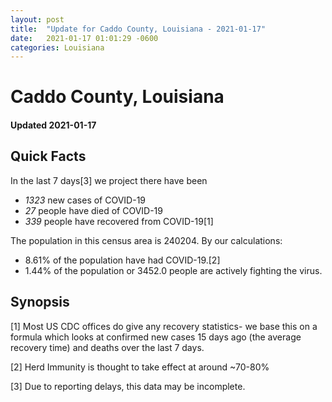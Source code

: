 ```yaml
---
layout: post
title:  "Update for Caddo County, Louisiana - 2021-01-17"
date:   2021-01-17 01:01:29 -0600
categories: Louisiana
---
```


# Caddo County, Louisiana
#### Updated 2021-01-17

## Quick Facts

In the last 7 days[3] we project there have been
- *1323* new cases of COVID-19
- *27* people have died of COVID-19
- *339* people have recovered from COVID-19[1]

The population in this census area is 240204. By our calculations:
- 8.61% of the population have had COVID-19.[2]
- 1.44% of the population or 3452.0 people are actively fighting the virus.

## Synopsis




[1] Most US CDC offices do give any recovery statistics- we base this on a formula which looks at confirmed new cases
15 days ago (the average recovery time) and deaths over the last 7 days.

[2] Herd Immunity is thought to take effect at around ~70-80%

[3] Due to reporting delays, this data may be incomplete.
 
    